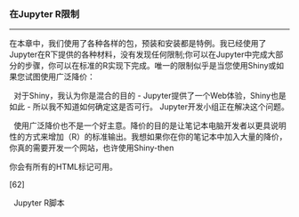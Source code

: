 ### 在Jupyter R限制
****
在本章中，我们使用了各种各样的包，预装和安装都是特例。我已经使用了Jupyter在R下提供的各种材料，没有发现任何限制;你可以在Jupyter中完成大部分的步骤，你可以在标准的R实现下完成。唯一的限制似乎是当您使用Shiny或如果您试图使用广泛降价：

  对于Shiny，我认为你是混合的目的 - Jupyter提供了一个Web体验，Shiny也是如此 - 所以我不知道如何确定这是否可行。 Jupyter开发小组正在解决这个问题。

  使用广泛降价也不是一个好主意。降价的目的是让笔记本电脑开发者以更具说明性的方式来增加（R）的标准输出。我想如果你在你的笔记本中加入大量的降价，你真的需要开发一个网站，也许使用Shiny-then

你会有所有的HTML标记可用。
 







[62]

 
Jupyter R脚本